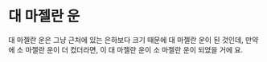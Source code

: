 # 대 마젤란 운

대 마젤란 운은 그냥 근처에 있는 은하보다 크기 때문에 대 마젤란 운이 된 것인데,
만약에 소 마젤란 운이 더 컸더라면, 이 대 마젤란 운이 소 마젤란 운이 되었을 거에
요.

